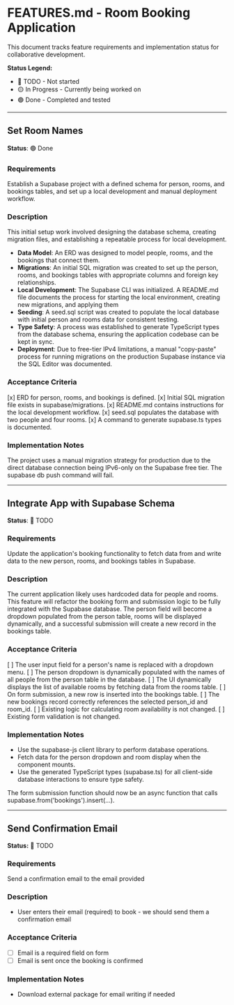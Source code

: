# FEATURES.md - Room Booking Application

This document tracks feature requirements and implementation status for collaborative development.

**Status Legend:**

- 🔴 TODO - Not started
- 🟡 In Progress - Currently being worked on
- 🟢 Done - Completed and tested

---

## Set Room Names

**Status**: 🟢 Done

### Requirements

Establish a Supabase project with a defined schema for person, rooms, and bookings
tables, and set up a local development and manual deployment workflow.

### Description

This initial setup work involved designing the database schema, creating migration files,
and establishing a repeatable process for local development.

- **Data Model**: An ERD was designed to model people, rooms, and the bookings that
  connect them.
- **Migrations**: An initial SQL migration was created to set up the person, rooms, and
  bookings tables with appropriate columns and foreign key relationships.
- **Local Development**: The Supabase CLI was initialized. A README.md file documents the
  process for starting the local environment, creating new migrations, and applying them
- **Seeding**: A seed.sql script was created to populate the local database with initial
  person and rooms data for consistent testing.
- **Type Safety**: A process was established to generate TypeScript types from the
  database schema, ensuring the application codebase can be kept in sync.
- **Deployment**: Due to free-tier IPv4 limitations, a manual "copy-paste" process for
  running migrations on the production Supabase instance via the SQL Editor was
  documented.

### Acceptance Criteria

[x] ERD for person, rooms, and bookings is defined.
[x] Initial SQL migration file exists in supabase/migrations.
[x] README.md contains instructions for the local development workflow.
[x] seed.sql populates the database with two people and four rooms.
[x] A command to generate supabase.ts types is documented.

### Implementation Notes

The project uses a manual migration strategy for production due to the direct database connection being IPv6-only on the Supabase free tier. The supabase db push command will fail.

---

## Integrate App with Supabase Schema

**Status**: 🔴 TODO

### Requirements

Update the application's booking functionality to fetch data from and write data to the new person, rooms, and bookings tables in Supabase.

### Description

The current application likely uses hardcoded data for people and rooms. This feature will refactor the booking form and submission logic to be fully integrated with the Supabase database. The person field will become a dropdown populated from the person table, rooms will be displayed dynamically, and a successful submission will create a new record in the bookings table.

### Acceptance Criteria

[ ] The user input field for a person's name is replaced with a dropdown menu.
[ ] The person dropdown is dynamically populated with the names of all people from the person table in the database.
[ ] The UI dynamically displays the list of available rooms by fetching data from the rooms table.
[ ] On form submission, a new row is inserted into the bookings table.
[ ] The new bookings record correctly references the selected person_id and room_id.
[ ] Existing logic for calculating room availability is not changed.
[ ] Existing form validation is not changed.

### Implementation Notes

- Use the supabase-js client library to perform database operations.
- Fetch data for the person dropdown and room display when the component mounts.
- Use the generated TypeScript types (supabase.ts) for all client-side database interactions to ensure type safety.

The form submission function should now be an async function that calls supabase.from('bookings').insert(...).

---

## Send Confirmation Email

**Status:** 🔴 TODO

### Requirements

Send a confirmation email to the email provided

### Description

- User enters their email (required) to book - we should send them a confirmation email

### Acceptance Criteria

- [ ] Email is a required field on form
- [ ] Email is sent once the booking is confirmed

### Implementation Notes

- Download external package for email writing if needed

